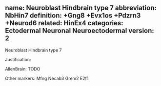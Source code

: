 name: Neuroblast Hindbrain type 7
abbreviation: NbHin7
definition: +Gng8 +Evx1os +Pdzrn3 +Neurod6
related: HinEx4
categories: Ectodermal Neuronal Neuroectodermal
version: 2
---

Neuroblast Hindbrain type 7

Justification:


AllenBrain:
TODO


Other markers:
Mfng
Necab3
Grem2
E2f1